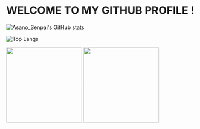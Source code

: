 # WELCOME TO MY GITHUB PROFILE !

![Asano_Senpai's GitHub stats](https://github-readme-stats.vercel.app/api?username=asanosenpai&show_icons=true&theme=tokyonight)

![Top Langs](https://github-readme-stats.vercel.app/api/top-langs/?username=asanosenpai&layout=compact)





<a href="https://github.com/asanosenpai/github-readme-stats">
  <img height=200 align="center" src="https://github-readme-stats.vercel.app/api?username=asanosenpai&show_icons=true&theme=tokyonight" />
</a>
<a href="https://github.com/asanosenpai/convoychat">
  <img height=200 align="center" src="https://github-readme-stats.vercel.app/api/top-langs?username=asanosenpai&layout=compact&theme=tokyonight&langs_count=8&card_width=320" />
</a>
